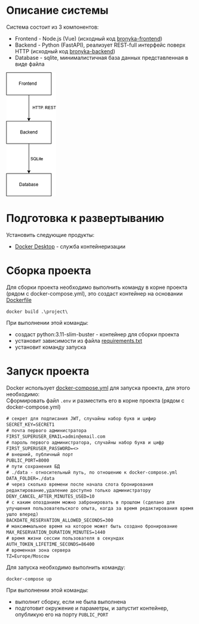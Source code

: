 # Описание системы
Система состоит из 3 компонентов:
* Frontend - Node.js (Vue) (исходный код [bronyka-frontend](https://github.com/egormuhaev/bronyka-frontend))
* Backend - Python (FastAPI), реализует REST-full интерфейс поверх HTTP  (исходный код [bronyka-backend](https://github.com/ProfessorZel/bronyka-backend))
* Database - sqlite, минималистичная база данных представленная в виде файла

![Архитектура](./structure.png)

# Подготовка к развертыванию
Установить следующие продукты:
* [Docker Desktop](https://www.docker.com/products/docker-desktop/) - служба контейнеризации

# Сборка проекта
Для сборки проекта необходимо выполнить команду в корне проекта (рядом с docker-compose.yml), это создаст контейнер на основании [Dockerfile](nginx/Dockerfile)
```shell
docker build .\project\
```
При выполнении этой команды: 
* создаст python:3.11-slim-buster - контейнер для сборки проекта
* установит зависимости из файла [requirements.txt](./project/requirements.txt)
* установит команду запуска

# Запуск проекта
Docker использует [docker-compose.yml](./docker-compose.yml) для запуска проекта, для этого необходимо:<br>
Сформировать файл `.env` и разместить его в корне проекта (рядом с docker-compose.yml)
```
# секрет для подписания JWT, случайны набор букв и цифир
SECRET_KEY=SECRET1 
# почта первого администратора
FIRST_SUPERUSER_EMAIL=admin@email.com
# пароль первого администратора, случайны набор букв и цифр
FIRST_SUPERUSER_PASSWORD=<>
# внешний, публичный порт
PUBLIC_PORT=8000
# пути сохранения БД
# ./data - относительный путь, по отношению к docker-compose.yml
DATA_FOLDER=./data
# через сколько времени после начала слота бронирования редактирование,удаление доступно только администратору
DENY_CANCEL_AFTER_MINUTES_USED=10
# с каким опозданием можно забронировать в прошлом (сделано для улучшения пользовательского опыта, когда за время редактирования время ушло вперед)
BACKDATE_RESERVATION_ALLOWED_SECONDS=300
# максиммальное время на которое может быть создано бронирование
MAX_RESERVATION_DURATION_MINUTES=1440
# время жизни сессии пользователя в секундах
AUTH_TOKEN_LIFETIME_SECONDS=86400
# временная зона сервера
TZ=Europe/Moscow
```
Для запуска необходимо выполнить команду:
```shell
docker-compose up
```
При выполнении этой команды: 
* выполнит сборку, если не была выполнена
* подготовит окружение и параметры, и запустит контейнер, опубликую его на порту `PUBLIC_PORT`
